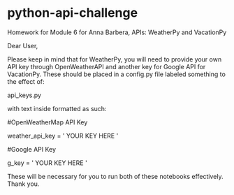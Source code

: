 # python-api-challenge
Homework for Module 6 for Anna Barbera, APIs: WeatherPy and VacationPy

Dear User,

Please keep in mind that for WeatherPy, you will need to provide your own API key through OpenWeatherAPI and another key for Google API for VacationPy.  These should be placed in a config.py file labeled something to the effect of:

api_keys.py

with text inside formatted as such:

#OpenWeatherMap API Key

weather_api_key = ' YOUR KEY HERE '

#Google API Key

g_key = ' YOUR KEY HERE '

These will be necessary for you to run both of these notebooks effectively.
Thank you.


